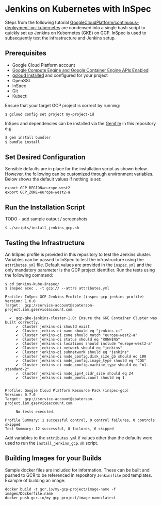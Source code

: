 # Jenkins on Kubernetes with InSpec 

Steps from the following tutorial [GoogleCloudPlatform/continuous-deployment-on-kubernetes](https://github.com/GoogleCloudPlatform/continuous-deployment-on-kubernetes) are condensed into a single bash script to quickly set up Jenkins on Kubernetes (GKE) on GCP.  InSpec is used to subsequently test the infrastructure and Jenkins setup.

## Prerequisites

* Google Cloud Platform account
* [Google Compute Engine and Google Container Engine APIs Enabled](https://console.cloud.google.com/flows/enableapi?apiid=compute_component,container)
* [gcloud installed](https://cloud.google.com/sdk/docs/) and configured for your project
* OpenSSL  
* InSpec 
* Git
* Kubectl

Ensure that your target GCP project is correct by running:
```
$ gcloud config set project my-project-id
```

InSpec and dependencies can be installed via the [Gemfile](Gemfile) in this repository e.g.

```bash
$ gem install bundler
$ bundle install 
```

## Set Desired Configuration

Sensible defaults are in place for the installation script as shown below.  However, the following can be customized through environment variables.  Below shows the default values if nothing is set:

```
export GCP_REGION=europe-west2
export GCP_ZONE=europe-west2-a
```

## Run the Installation Script

TODO - add sample output / screenshots

```
$ ./scripts/install_jenkins_gcp.sh
```

## Testing the Infrastructure 

An InSpec profile is provided in this repository to test the Jenkins cluster.   Variables can be passed to InSpec to test the infrastructure using the `attributes.yml` file.  Default values are provided in the `inspec.yml` and the only mandatory parameter is the GCP project identifier.  Run the tests using the following command:

```
$ cd jenkins-kube-inspec/
$ inspec exec . -t gcp:// --attrs attributes.yml

Profile: InSpec GCP Jenkins Profile (inspec-gcp-jenkins-profile)
Version: 1.0.0
Target:  gcp://service-account@spaterson-project.iam.gserviceaccount.com

  ✔  gcp-gke-jenkins-cluster-1.0: Ensure the GKE Container Cluster was built correctly.
     ✔  Cluster jenkins-ci should exist
     ✔  Cluster jenkins-ci name should eq "jenkins-ci"
     ✔  Cluster jenkins-ci zone should match "europe-west2-a"
     ✔  Cluster jenkins-ci status should eq "RUNNING"
     ✔  Cluster jenkins-ci locations should include "europe-west2-a"
     ✔  Cluster jenkins-ci network should eq "jenkins"
     ✔  Cluster jenkins-ci subnetwork should eq "jenkins"
     ✔  Cluster jenkins-ci node_config.disk_size_gb should eq 100
     ✔  Cluster jenkins-ci node_config.image_type should eq "COS"
     ✔  Cluster jenkins-ci node_config.machine_type should eq "n1-standard-2"
     ✔  Cluster jenkins-ci node_ipv4_cidr_size should eq 24
     ✔  Cluster jenkins-ci node_pools.count should eq 1


Profile: Google Cloud Platform Resource Pack (inspec-gcp)
Version: 0.7.0
Target:  gcp://service-account@spaterson-project.iam.gserviceaccount.com

     No tests executed.

Profile Summary: 1 successful control, 0 control failures, 0 controls skipped
Test Summary: 12 successful, 0 failures, 0 skipped
```

Add variables to the `attributes.yml` if values other than the defaults were used to run the `install_jenkins_gcp.sh` script.

## Building Images for your Builds

Sample docker files are included for information.  These can be built and pushed to GCR to be referenced in repository `Jenkinsfile` pod templates.  Example of building an image:

```
docker build -t gcr.io/my-gcp-project/image-name -f images/Dockerfile.name
docker push gcr.io/my-gcp-project/image-name:latest
```